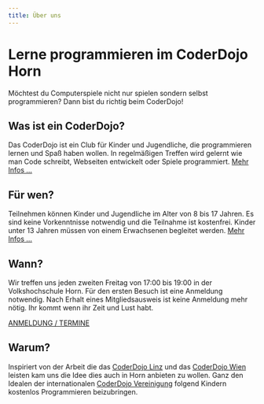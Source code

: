 ```yaml
---
title: Über uns
---
```

# Lerne programmieren im CoderDojo Horn

Möchtest du Computerspiele nicht nur spielen sondern selbst programmieren? Dann bist du richtig beim CoderDojo!

## Was ist ein CoderDojo?

Das CoderDojo ist ein Club für Kinder und Jugendliche, die programmieren lernen und Spaß haben wollen. In regelmäßigen Treffen wird gelernt wie man Code schreibt, Webseiten entwickelt oder Spiele programmiert. [Mehr Infos ...](/kinder)

## Für wen?

Teilnehmen können Kinder und Jugendliche im Alter von 8 bis 17 Jahren. Es sind keine Vorkenntnisse notwendig und die Teilnahme ist kostenfrei. Kinder unter 13 Jahren müssen von einem Erwachsenen begleitet werden. [Mehr Infos ...](/eltern)

## Wann?

Wir treffen uns jeden zweiten Freitag von 17:00 bis 19:00 in der Volkshochschule Horn. Für den ersten Besuch ist eine Anmeldung notwendig. Nach Erhalt eines Mitgliedsausweis ist keine Anmeldung mehr nötig. Ihr kommt wenn ihr Zeit und Lust habt.

<div class="bottomlinks">
	<a href="/termine" class="btn2">ANMELDUNG / TERMINE</a>
</div>


## Warum?

Inspiriert von der Arbeit die das [CoderDojo Linz](http://coderdojo-linz.github.io) und das [CoderDojo Wien](http://wien.coderdojo.net) leisten kam uns die Idee dies auch in Horn anbieten zu wollen. Ganz den Idealen der internationalen [CoderDojo Vereinigung](https://coderdojo.com/) folgend Kindern kostenlos Programmieren beizubringen.
